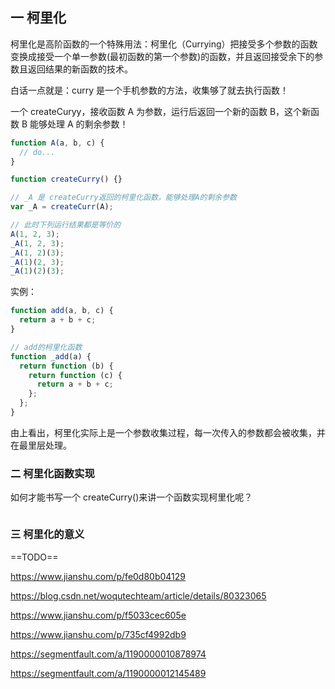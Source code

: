 ## 一 柯里化

柯里化是高阶函数的一个特殊用法：柯里化（Currying）把接受多个参数的函数变换成接受一个单一参数(最初函数的第一个参数)的函数，并且返回接受余下的参数且返回结果的新函数的技术。

白话一点就是：curry 是一个手机参数的方法，收集够了就去执行函数！

一个 createCuryy，接收函数 A 为参数，运行后返回一个新的函数 B，这个新函数 B 能够处理 A 的剩余参数！

```js
function A(a, b, c) {
  // do...
}

function createCurry() {}

// _A 是 createCurry返回的柯里化函数，能够处理A的剩余参数
var _A = createCurr(A);

// 此时下列运行结果都是等价的
A(1, 2, 3);
_A(1, 2, 3);
_A(1, 2)(3);
_A(1)(2, 3);
_A(1)(2)(3);
```

实例：

```js
function add(a, b, c) {
  return a + b + c;
}

// add的柯里化函数
function _add(a) {
  return function (b) {
    return function (c) {
      return a + b + c;
    };
  };
}
```

由上看出，柯里化实际上是一个参数收集过程，每一次传入的参数都会被收集，并在最里层处理。

### 二 柯里化函数实现

如何才能书写一个 createCurry()来讲一个函数实现柯里化呢？

```js

```

### 三 柯里化的意义

==TODO==

https://www.jianshu.com/p/fe0d80b04129

https://blog.csdn.net/woqutechteam/article/details/80323065

https://www.jianshu.com/p/f5033cec605e

https://www.jianshu.com/p/735cf4992db9

https://segmentfault.com/a/1190000010878974

https://segmentfault.com/a/1190000012145489
